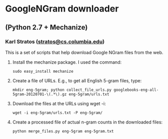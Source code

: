 # GoogleNGram downloader
## (Python 2.7 + Mechanize)
### Karl Stratos (stratos@cs.columbia.edu)
This is a set of scripts that help download Google NGram files from the web.

1. Install the mechanize package. I used the command:

   `sudo easy_install mechanize`

2. Create a file of URLs. E.g., to get all English 5-gram files, type:

   `mkdir eng-5gram; python collect_file_urls.py googlebooks-eng-all-5gram-20120701-\(.*\).gz eng-5gram/urls.txt`

3. Download the files at the URLs using wget -i:

   `wget -i eng-5gram/urls.txt -P eng-5gram/`

4. Create a processed file of actual n-gram counts in the downloaded files:

   `python merge_files.py eng-5gram eng-5gram.txt`
